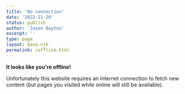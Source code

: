 ```yaml
---
title: 'No connection'
date: '2022-11-20'
status: publish
author: 'Jason Bayton'
excerpt: ''
type: page
layout: base.njk
permalink: /offline.html
---
```

**It looks like you're offline!**

Unfortunately this website requires an internet connection to fetch new content (but pages you visited while online will still be available).